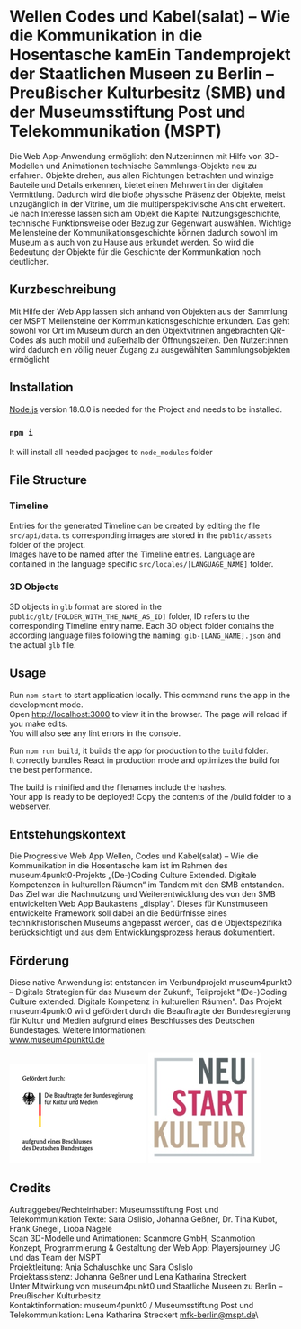 # Wellen Codes und Kabel(salat) – Wie die Kommunikation in die Hosentasche kamEin Tandemprojekt der Staatlichen Museen zu Berlin – Preußischer Kulturbesitz (SMB) und der Museumsstiftung Post und Telekommunikation (MSPT)

Die Web App-Anwendung ermöglicht den Nutzer:innen mit Hilfe von 3D-Modellen
und Animationen technische Sammlungs-Objekte neu zu erfahren. Objekte
drehen, aus allen Richtungen betrachten und winzige Bauteile und Details
erkennen, bietet einen Mehrwert in der digitalen Vermittlung. Dadurch wird die
bloße physische Präsenz der Objekte, meist unzugänglich in der Vitrine, um die
multiperspektivische Ansicht erweitert. Je nach Interesse lassen sich am Objekt
die Kapitel Nutzungsgeschichte, technische Funktionsweise oder Bezug zur
Gegenwart auswählen. Wichtige Meilensteine der Kommunikationsgeschichte
können dadurch sowohl im Museum als auch von zu Hause aus erkundet werden.
So wird die Bedeutung der Objekte für die Geschichte der Kommunikation noch
deutlicher.

## Kurzbeschreibung

Mit Hilfe der Web App lassen sich anhand von Objekten aus der Sammlung der
MSPT Meilensteine der Kommunikationsgeschichte erkunden. Das geht sowohl
vor Ort im Museum durch an den Objektvitrinen angebrachten QR-Codes als auch
mobil und außerhalb der Öffnungszeiten. Den Nutzer:innen wird dadurch ein
völlig neuer Zugang zu ausgewählten Sammlungsobjekten ermöglicht

## Installation

[Node.js](https://nodejs.org/en) version 18.0.0 is needed for the Project and needs to be installed.

### `npm i`

It will install all needed pacjages to `node_modules` folder

## File Structure

### Timeline

Entries for the generated Timeline can be created by editing the file `src/api/data.ts` corresponding images are stored in the `public/assets` folder of the project.\
Images have to be named after the Timeline entries. Language are contained in the language specific `src/locales/[LANGUAGE_NAME]` folder.

### 3D Objects

3D objects in `glb` format are stored in the `public/glb/[FOLDER_WITH_THE_NAME_AS_ID]` folder, ID refers to the corresponding Timeline entry name.
Each 3D object folder contains the according language files following the naming: `glb-[LANG_NAME].json` and the actual `glb` file.

## Usage

Run `npm start` to start application locally. This command runs the app in the development mode.\
Open [http://localhost:3000](http://localhost:3000) to view it in the browser.
The page will reload if you make edits.\
You will also see any lint errors in the console.

Run `npm run build`, it builds the app for production to the `build` folder.\
It correctly bundles React in production mode and optimizes the build for the best performance.

The build is minified and the filenames include the hashes.\
Your app is ready to be deployed!
Copy the contents of the /build folder to a webserver.

## Entstehungskontext

Die Progressive Web App Wellen, Codes und Kabel(salat) – Wie die
Kommunikation in die Hosentasche kam ist im Rahmen des
museum4punkt0-Projekts „(De-)Coding Culture Extended. Digitale Kompetenzen
in kulturellen Räumen“ im Tandem mit den SMB entstanden. Das Ziel war die
Nachnutzung und Weiterentwicklung des von den SMB entwickelten Web App
Baukastens „display“. Dieses für Kunstmuseen entwickelte Framework soll dabei
an die Bedürfnisse eines technikhistorischen Museums angepasst werden, das
die Objektspezifika berücksichtigt und aus dem Entwicklungsprozess heraus
dokumentiert.

## Förderung
Diese native Anwendung ist entstanden im Verbundprojekt museum4punkt0 – Digitale Strategien für das Museum der Zukunft,
Teilprojekt "(De-)Coding Culture extended. Digitale Kompetenz in kulturellen Räumen". Das Projekt museum4punkt0 wird gefördert durch die Beauftragte der Bundesregierung für Kultur
und Medien aufgrund eines Beschlusses des Deutschen Bundestages. Weitere Informationen:\
www.museum4punkt0.de

![alt text](https://github.com/museum4punkt0/media_storage/blob/2c46af6cb625a2560f39b01ecb8c4c360733811c/BKM_Fz_2017_Web_de.gif) ![alt text](https://github.com/museum4punkt0/media_storage/blob/e87f37973c3d91e2762d74d51bed81de5026e06e/BKM_Neustart_Kultur_Wortmarke_pos_RGB_RZ_web.jpg)

## Credits

Auftraggeber/Rechteinhaber: Museumsstiftung Post und Telekommunikation
Texte: Sara Oslislo, Johanna Geßner, Dr. Tina Kubot, Frank Gnegel, Lioba Nägele\
Scan 3D-Modelle und Animationen: Scanmore GmbH, Scanmotion\
Konzept, Programmierung & Gestaltung der Web App: Playersjourney UG und das
Team der MSPT\
Projektleitung: Anja Schaluschke und Sara Oslislo \
Projektassistenz: Johanna Geßner und Lena Katharina Streckert\
Unter Mitwirkung von museum4punkt0 und Staatliche Museen zu Berlin –
Preußischer Kulturbesitz\
Kontaktinformation: museum4punkt0 / Museumsstiftung Post und
Telekommunikation:
Lena Katharina Streckert mfk-berlin@mspt.de\
